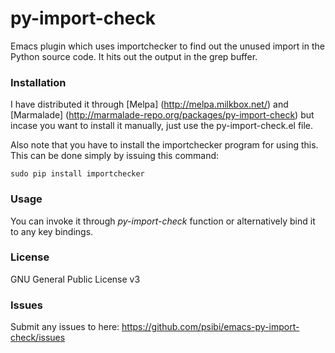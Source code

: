 # py-import-check

Emacs plugin which uses importchecker to find out the unused import in
the Python source code. It hits out the output in the grep buffer.

### Installation

I have distributed it through [Melpa] (http://melpa.milkbox.net/) and [Marmalade] (http://marmalade-repo.org/packages/py-import-check)
but incase you want to install it manually, just use the
py-import-check.el file.

Also note that you have to install the importchecker program for using
this. This can be done simply by issuing this command:

    sudo pip install importchecker

### Usage

You can invoke it through *py-import-check* function or
alternatively bind it to any key bindings.

### License

GNU General Public License v3

### Issues

Submit any issues to here: https://github.com/psibi/emacs-py-import-check/issues
